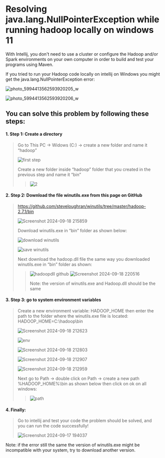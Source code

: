 # Resolving java.lang.NullPointerException while running hadoop locally on windows 11

With Intellij, you don't need to use a cluster or configure the Hadoop and/or Spark environments on your own computer in order to build and test your programs using Maven.

If you tried to run your Hadoop code locally on intellij on Windows you might get the java.lang.NullPointerException error:

![photo_5994413562593920205_w](https://github.com/user-attachments/assets/79332b39-7c13-4a12-a653-d14044fd1744)

![photo_5994413562593920206_w](https://github.com/user-attachments/assets/a3441619-0394-4b1f-b888-deae0f4fa67f)

## You can solve this problem by following these steps:

#### 1. Step 1: Create a directory

> Go to This PC -> Widows (C:) -> create a new folder and name it “hadoop”
>
> ![first step](https://github.com/user-attachments/assets/406e7ef9-7fa2-4c99-8d2f-aa9a61578d1f)
>
> Create a new folder inside “hadoop” folder that you created in the previous step and name it “bin”
>>
>> ![2](https://github.com/user-attachments/assets/a9928295-af5d-4565-846e-d49f85bf4b90)
>>
>>


#### 2.	Step 2: Download the file winutils.exe from this page on GitHub 

> https://github.com/steveloughran/winutils/tree/master/hadoop-2.7.1/bin
>
> ![Screenshot 2024-09-18 215859](https://github.com/user-attachments/assets/6e419655-b0eb-4954-bf37-b9fecd2f801e)
>
> Download winutils.exe in “bin” folder as shown below:
>
> ![download winutils](https://github.com/user-attachments/assets/4dc809cf-a64a-4735-8a9c-0472e89fbf01)
>
> ![save winutils](https://github.com/user-attachments/assets/266ec36d-c353-46c7-ba28-3e351b821a9e)
>
> Next download the hadoop.dll file the same way you downloaded winutils.exe in “bin” folder as shown:
>>
>> ![hadoopdll github](https://github.com/user-attachments/assets/3d638692-7d6c-42e3-9262-884389a52cdc)
>> ![Screenshot 2024-09-18 220516](https://github.com/user-attachments/assets/40029c4e-adcd-40a6-9c23-6e3ef1b698b4)
>>
>> Note: the version of winutils.exe and Hadoop.dll should be the same
>>
>>


#### 3.	Step 3: go to system environment variables

> Create a new environment variable: HADOOP_HOME then enter the path to the folder where the winutils.exe file is located:
HADOOP_HOME=C:\hadoop\bin
>
> ![Screenshot 2024-09-18 212623](https://github.com/user-attachments/assets/f8aaae75-11af-4eb3-bc7b-7ed029c8f39d)
>
> ![env](https://github.com/user-attachments/assets/f18f0b84-ea5b-426a-91a4-af33c238bc47)
>
> ![Screenshot 2024-09-18 212803](https://github.com/user-attachments/assets/78e611f5-6f0b-47b5-9342-fc5ee57fc4a0)
>
> ![Screenshot 2024-09-18 212907](https://github.com/user-attachments/assets/64bef4a6-dd69-44eb-91ea-45aadc236ac3)
>
> ![Screenshot 2024-09-18 212959](https://github.com/user-attachments/assets/fa2e575d-d244-452c-9718-0fc36b839f83)
>
> Next go to Path -> double click on Path -> create a new path %HADOOP_HOME%\bin as shown below then click on ok on all windows:
>>
>> ![path](https://github.com/user-attachments/assets/44fa687e-7459-47d2-aa4a-7b96599276da)
>>
>> 

#### 4. Finally:
>
> Go to intellij and test your code the problem should be solved, and you can run the code successfully!
>
>![Screenshot 2024-09-17 194037](https://github.com/user-attachments/assets/66423ef7-7f32-41bf-aa9b-18ad3388e654)
>
>
Note: if the error still the same the version of winutils.exe might be incompatible with your system, try to download another version.


























